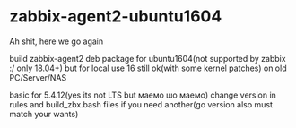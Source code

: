 # zabbix-agent2-ubuntu1604
Ah shit, here we go again

build zabbix-agent2 deb package for ubuntu1604(not supported by zabbix :/ only 18.04+) but for local use 16 still ok(with some kernel patches) on old PC/Server/NAS 

basic for 5.4.12(yes its not LTS but маемо шо маемо) change version in rules and build_zbx.bash files if you need another(go version also must match your wants) 
